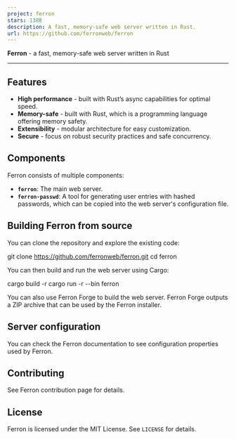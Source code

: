 ```yaml
---
project: ferron
stars: 1388
description: A fast, memory-safe web server written in Rust.
url: https://github.com/ferronweb/ferron
---
```


**Ferron** - a fast, memory-safe web server written in Rust

* * *

Features
--------

-   **High performance** - built with Rust’s async capabilities for optimal speed.
-   **Memory-safe** - built with Rust, which is a programming language offering memory safety.
-   **Extensibility** - modular architecture for easy customization.
-   **Secure** - focus on robust security practices and safe concurrency.

Components
----------

Ferron consists of multiple components:

-   **`ferron`**: The main web server.
-   **`ferron-passwd`**: A tool for generating user entries with hashed passwords, which can be copied into the web server's configuration file.

Building Ferron from source
---------------------------

You can clone the repository and explore the existing code:

git clone https://github.com/ferronweb/ferron.git
cd ferron

You can then build and run the web server using Cargo:

cargo build -r
cargo run -r --bin ferron

You can also use Ferron Forge to build the web server. Ferron Forge outputs a ZIP archive that can be used by the Ferron installer.

Server configuration
--------------------

You can check the Ferron documentation to see configuration properties used by Ferron.

Contributing
------------

See Ferron contribution page for details.

License
-------

Ferron is licensed under the MIT License. See `LICENSE` for details.
